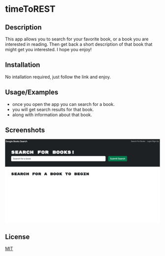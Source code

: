 
# timeToREST

## Description

This app allows you to search for your favorite book, or a book you are interested in reading. Then get back a short description of that book that might get you interested. I hope you enjoy!

## Installation

No intallation required, just follow the link and enjoy.
    
## Usage/Examples

- once you open the app you can search for a book.
- you will get search results for that book.
- along with information about that book.



## Screenshots

![](/client/screenshots/appscreenshot.png)


## License

[MIT](https://choosealicense.com/licenses/mit/)

